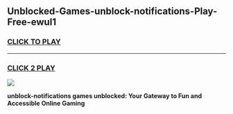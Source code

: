 
## Unblocked-Games-unblock-notifications-Play-Free-ewul1
<h3>
<a href="https://premium76.site?title=unblock-notifications&ref=10A">CLICK TO PLAY</a></h3>
<hr>

<h3>
<a href="https://premium76.site?title=unblock-notifications&ref=10A">CLICK 2 PLAY</a>
  
</h3>

<a href="https://premium76.site?title=unblock-notifications&ref=10A"><img src="https://clearcache.store/games.png"></a>


**unblock-notifications games unblocked: Your Gateway to Fun and Accessible Online Gaming**
